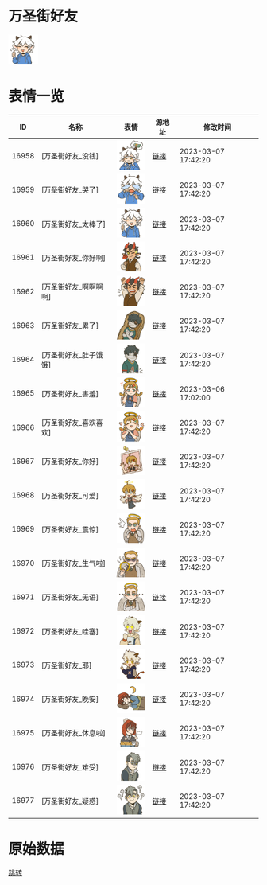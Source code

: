 # 万圣街好友

<img src="./cover.png" height="60" alt="cover" />

# 表情一览

|ID|名称|表情|源地址|修改时间|
|----|----|----|----|----|
|16958|[万圣街好友_没钱]|<img src="./pic/016958_%5B万圣街好友_没钱%5D.png" height="60" alt="没钱"/>|[链接](https://i0.hdslb.com/bfs/garb/107a03dd5149c7c8c856f3d5ff20cd994c1c1472.png)|2023-03-07 17:42:20|
|16959|[万圣街好友_哭了]|<img src="./pic/016959_%5B万圣街好友_哭了%5D.png" height="60" alt="哭了"/>|[链接](https://i0.hdslb.com/bfs/garb/b1f0e3ac57715c5045b811ef5778e44c37d6165b.png)|2023-03-07 17:42:20|
|16960|[万圣街好友_太棒了]|<img src="./pic/016960_%5B万圣街好友_太棒了%5D.png" height="60" alt="太棒了"/>|[链接](https://i0.hdslb.com/bfs/garb/04824ffa7578936cb26909d13f0e4bda3efd7c48.png)|2023-03-07 17:42:20|
|16961|[万圣街好友_你好啊]|<img src="./pic/016961_%5B万圣街好友_你好啊%5D.png" height="60" alt="你好啊"/>|[链接](https://i0.hdslb.com/bfs/garb/d547d1bc83a21ecbebeeefed6e40b04cb1d15a5f.png)|2023-03-07 17:42:20|
|16962|[万圣街好友_啊啊啊啊]|<img src="./pic/016962_%5B万圣街好友_啊啊啊啊%5D.png" height="60" alt="啊啊啊啊"/>|[链接](https://i0.hdslb.com/bfs/garb/2be51e2a2596d1fc942c10763e0dff80bbeb7d3b.png)|2023-03-07 17:42:20|
|16963|[万圣街好友_累了]|<img src="./pic/016963_%5B万圣街好友_累了%5D.png" height="60" alt="累了"/>|[链接](https://i0.hdslb.com/bfs/garb/e02cadd6692c55e1a83173ccf572ab6a0d4c1c53.png)|2023-03-07 17:42:20|
|16964|[万圣街好友_肚子饿饿]|<img src="./pic/016964_%5B万圣街好友_肚子饿饿%5D.png" height="60" alt="肚子饿饿"/>|[链接](https://i0.hdslb.com/bfs/garb/099be27b81189fd756eb0aa1206bb929f985550a.png)|2023-03-07 17:42:20|
|16965|[万圣街好友_害羞]|<img src="./pic/016965_%5B万圣街好友_害羞%5D.png" height="60" alt="害羞"/>|[链接](https://i0.hdslb.com/bfs/garb/4a27f5c5fa977fc19507de8f7518d03a5b12e0e8.png)|2023-03-06 17:02:00|
|16966|[万圣街好友_喜欢喜欢]|<img src="./pic/016966_%5B万圣街好友_喜欢喜欢%5D.png" height="60" alt="喜欢喜欢"/>|[链接](https://i0.hdslb.com/bfs/garb/5b59b6fe2be4718fdd943c6956a197a797cc1496.png)|2023-03-07 17:42:20|
|16967|[万圣街好友_你好]|<img src="./pic/016967_%5B万圣街好友_你好%5D.png" height="60" alt="你好"/>|[链接](https://i0.hdslb.com/bfs/garb/47539a78cb7748a114d93a9e44f538b317ba27ac.png)|2023-03-07 17:42:20|
|16968|[万圣街好友_可爱]|<img src="./pic/016968_%5B万圣街好友_可爱%5D.png" height="60" alt="可爱"/>|[链接](https://i0.hdslb.com/bfs/garb/71f0e05e7869e0411532999b6e658657344772e7.png)|2023-03-07 17:42:20|
|16969|[万圣街好友_震惊]|<img src="./pic/016969_%5B万圣街好友_震惊%5D.png" height="60" alt="震惊"/>|[链接](https://i0.hdslb.com/bfs/garb/bd2fda9bc05c7e64f2b2e801bf47cc99e1af826b.png)|2023-03-07 17:42:20|
|16970|[万圣街好友_生气啦]|<img src="./pic/016970_%5B万圣街好友_生气啦%5D.png" height="60" alt="生气啦"/>|[链接](https://i0.hdslb.com/bfs/garb/ead4190bc1c0235bd8e762036bb459f47416f330.png)|2023-03-07 17:42:20|
|16971|[万圣街好友_无语]|<img src="./pic/016971_%5B万圣街好友_无语%5D.png" height="60" alt="无语"/>|[链接](https://i0.hdslb.com/bfs/garb/5132d336058791aceec1929143c7c03720ef5356.png)|2023-03-07 17:42:20|
|16972|[万圣街好友_哇塞]|<img src="./pic/016972_%5B万圣街好友_哇塞%5D.png" height="60" alt="哇塞"/>|[链接](https://i0.hdslb.com/bfs/garb/23bbdc62dff37beec2d076155143030132763c00.png)|2023-03-07 17:42:20|
|16973|[万圣街好友_耶]|<img src="./pic/016973_%5B万圣街好友_耶%5D.png" height="60" alt="耶"/>|[链接](https://i0.hdslb.com/bfs/garb/148f617d09c9e4f41688bee2c05669c98f11e70c.png)|2023-03-07 17:42:20|
|16974|[万圣街好友_晚安]|<img src="./pic/016974_%5B万圣街好友_晚安%5D.png" height="60" alt="晚安"/>|[链接](https://i0.hdslb.com/bfs/garb/d2e4a5147d93d7ecfce1ad854a11bb4031831f06.png)|2023-03-07 17:42:20|
|16975|[万圣街好友_休息啦]|<img src="./pic/016975_%5B万圣街好友_休息啦%5D.png" height="60" alt="休息啦"/>|[链接](https://i0.hdslb.com/bfs/garb/dd90248124bb4211debd2001723b6ba336b7fc4e.png)|2023-03-07 17:42:20|
|16976|[万圣街好友_难受]|<img src="./pic/016976_%5B万圣街好友_难受%5D.png" height="60" alt="难受"/>|[链接](https://i0.hdslb.com/bfs/garb/c0514dd9851d334780f8834a414d96c2955afc50.png)|2023-03-07 17:42:20|
|16977|[万圣街好友_疑惑]|<img src="./pic/016977_%5B万圣街好友_疑惑%5D.png" height="60" alt="疑惑"/>|[链接](https://i0.hdslb.com/bfs/garb/9c7ab1bc12a5314cc18908312f9bc6db6ace2b90.png)|2023-03-07 17:42:20|

# 原始数据

[跳转](./raw.json)


